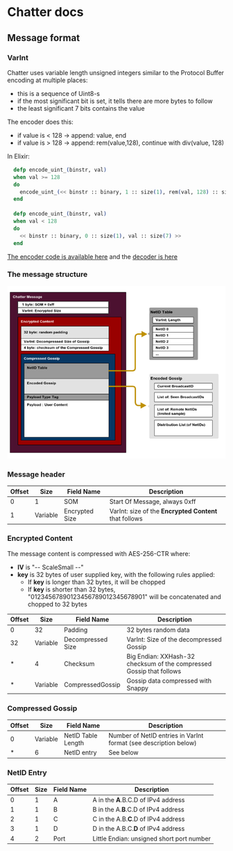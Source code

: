 # Chatter docs

## Message format

### VarInt

Chatter uses variable length unsigned integers similar to the Protocol Buffer encoding at multiple places:

- this is a sequence of Uint8-s
- if the most significant bit is set, it tells there are more bytes to follow
- the least significant 7 bits contains the value

The encoder does this:

- if value is < 128 -> append: value, end
- if value is > 128 -> append: rem(value,128), continue with div(value, 128)

In Elixir:

```elixir
  defp encode_uint_(binstr, val)
  when val >= 128
  do
    encode_uint_(<< binstr :: binary, 1 :: size(1), rem(val, 128) :: size(7) >>, div(val, 128))
  end

  defp encode_uint_(binstr, val)
  when val < 128
  do
    << binstr :: binary, 0 :: size(1), val :: size(7) >>
  end
```

[The encoder code is available here](../lib//serializer.ex#L159) and the [decoder is here](../lib/serializer.ex#L166)

### The message structure

![message format](chatter_message_structure_0013.png)

### Message header

| Offset | Size     | Field Name        | Description                                                          |
| ------ | -------- | ----------------- | -------------------------------------------------------------------- |
| 0      | 1        | SOM               | Start Of Message, always 0xff                                        |
| 1      | Variable | Encrypted Size    | VarInt: size of the **Encrypted Content** that follows               |

### Encrypted Content

The message content is compressed with AES-256-CTR where:

- **IV** is "-- ScaleSmall --"
- **key** is 32 bytes of user supplied key, with the following rules applied:
  + If **key** is longer than 32 bytes, it will be chopped
  + If **key** is shorter than 32 bytes, "01234567890123456789012345678901" will be concatenated and chopped to 32 bytes

| Offset | Size     | Field Name        | Description                                                          |
| ------ | -------- | ----------------- | -------------------------------------------------------------------- |
| 0      | 32       | Padding           | 32 bytes random data                                                 |
| 32     | Variable | Decompressed Size | VarInt: Size of the decompressed Gossip                              |
| *      | 4        | Checksum          | Big Endian: XXHash-32 checksum of the compressed Gossip that follows |
| *      | Variable | CompressedGossip  | Gossip data compressed with Snappy                                   |

### Compressed Gossip

| Offset | Size     | Field Name          | Description                                                        |
| ------ | -------- | ------------------- | ------------------------------------------------------------------ |
| 0      | Variable | NetID Table Length  | Number of NetID entries in VarInt format (see description below)   |
| *      | 6        | NetID entry         | See below                                                          |


### NetID Entry

| Offset | Size     | Field Name          | Description                                                        |
| ------ | -------- | ------------------- | ------------------------------------------------------------------ |
| 0      | 1        | A                   | A in the **A**.B.C.D of IPv4 address                               |
| 1      | 1        | B                   | B in the A.**B**.C.D of IPv4 address                               |
| 2      | 1        | C                   | C in the A.B.**C**.D of IPv4 address                               |
| 3      | 1        | D                   | D in the A.B.C.**D** of IPv4 address                               |
| 4      | 2        | Port                | Little Endian: unsigned short port number                          |






